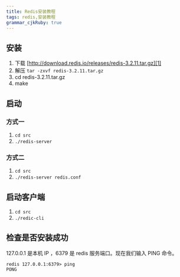 ```yaml
---
title: Redis安装教程 
tags: redis,安装教程
grammar_cjkRuby: true
---
```


## 安装

1. 下载 [http://download.redis.io/releases/redis-3.2.11.tar.gz][1]
2. 解压 `tar -zxvf redis-3.2.11.tar.gz`
3. cd redis-3.2.11.tar.gz
4. make

## 启动

### 方式一

1. `cd src`
2. `./redis-server`

### 方式二

1. `cd src`
2. `./redis-server redis.conf`

## 启动客户端

1. `cd src`
2. `./redic-cli`

## 检查是否安装成功

127.0.0.1 是本机 IP ，6379 是 redis 服务端口。现在我们输入 PING 命令。
``` shell
redis 127.0.0.1:6379> ping
PONG
```


  [1]: http://download.redis.io/releases/redis-3.2.11.tar.gz
